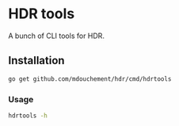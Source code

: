 # HDR tools

A bunch of CLI tools for HDR.

## Installation

```sh
go get github.com/mdouchement/hdr/cmd/hdrtools
```

### Usage

```sh
hdrtools -h
```
